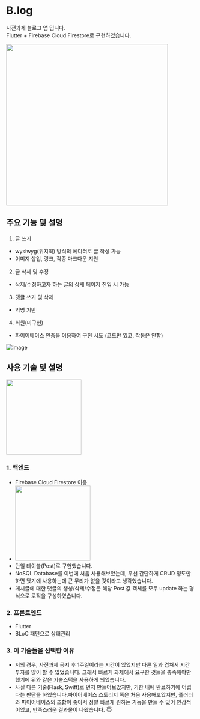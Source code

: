 # B.log 
사전과제 블로그 앱 입니다.  
Flutter + Firebase Cloud Firestore로 구현하였습니다.    


<img src = "https://user-images.githubusercontent.com/26545623/140407192-8c3195c9-c38f-4868-a10d-45b5b41fbcab.gif" height="430">

## 주요 기능 및 설명
1. 글 쓰기
- wysiwyg(위지윅) 방식의 에디터로 글 작성 가능
- 이미지 삽입, 링크, 각종 마크다운 지원  

2. 글 삭제 및 수정
- 삭제/수정하고자 하는 글의 상세 페이지 진입 시 가능 

3. 댓글 쓰기 및 삭제
- 익명 기반 

4. 회원(미구현)
- 파이어베이스 인증을 이용하여 구현 시도 (코드만 있고, 작동은 안함)  

![image](https://user-images.githubusercontent.com/26545623/140400690-d1375ea3-d5d3-49ec-87d1-3462cf71fe43.png)


## 사용 기술 및 설명
<img src = "https://user-images.githubusercontent.com/26545623/140407424-bf287fce-6855-49b4-a074-fea7bd28ae14.png" height="200">

### 1. 백엔드
- Firebase Cloud Firestore 이용
- <img src = "https://user-images.githubusercontent.com/26545623/140408858-7284cc50-e8bb-4cec-a081-c3efb29913a9.png" height="200">
- 단일 테이블(Post)로 구현했습니다.
- NoSQL Database를 이번에 처음 사용해보았는데, 우선 간단하게 CRUD 정도만 하면 됐기에 사용하는데 큰 무리가 없을 것이라고 생각했습니다.
- 게시글에 대한 댓글의 생성/삭제/수정은 해당 Post 값 객체를 모두 update 하는 형식으로 로직을 구성하였습니다.  

### 2. 프론트엔드
- Flutter
- BLoC 패턴으로 상태관리   



### 3. 이 기술들을 선택한 이유

- 저의 경우, 사전과제 공지 후 1주일이라는 시간이 있었지만 다른 일과 겹쳐서 시간 투자를 많이 할 수 없었습니다. 그래서 빠르게 과제에서 요구한 것들을 충족해야만 했기에 위와 같은 기술스택을 사용하게 되었습니다.
- 사실 다른 기술(Flask, Swift)로 먼저 만들어보았지만, 기한 내에 완료하기에 어렵다는 판단을 하였습니다.파이어베이스 스토리지 쪽은 처음 사용해보았지만, 플러터와 파이어베이스의 조합이 좋아서 정말 빠르게 원하는 기능을 만들 수 있어 인상적이었고, 만족스러운 결과물이 나왔습니다. 😇


## 
